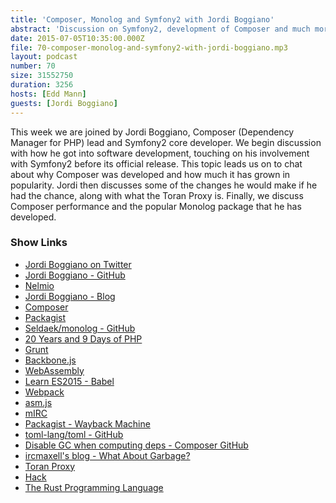 ```yaml
---
title: 'Composer, Monolog and Symfony2 with Jordi Boggiano'
abstract: 'Discussion on Symfony2, development of Composer and much more...'
date: 2015-07-05T10:35:00.000Z
file: 70-composer-monolog-and-symfony2-with-jordi-boggiano.mp3
layout: podcast
number: 70
size: 31552750
duration: 3256
hosts: [Edd Mann]
guests: [Jordi Boggiano]
---
```


This week we are joined by Jordi Boggiano, Composer (Dependency Manager for PHP) lead and Symfony2 core developer.
We begin discussion with how he got into software development, touching on his involvement with Symfony2 before its official release.
This topic leads us on to chat about why Composer was developed and how much it has grown in popularity.
Jordi then discusses some of the changes he would make if he had the chance, along with what the Toran Proxy is.
Finally, we discuss Composer performance and the popular Monolog package that he has developed.

### Show Links

- [Jordi Boggiano on Twitter](https://twitter.com/seldaek)
- [Jordi Boggiano - GitHub](https://github.com/Seldaek)
- [Nelmio](http://nelm.io/jordi)
- [Jordi Boggiano - Blog](http://seld.be/)
- [Composer](https://getcomposer.org/)
- [Packagist](https://packagist.org/)
- [Seldaek/monolog - GitHub](https://github.com/Seldaek/monolog/)
- [20 Years and 9 Days of PHP](http://seld.be/notes/20-years-and-9-days-of-php)
- [Grunt](http://gruntjs.com/)
- [Backbone.js](http://backbonejs.org/)
- [WebAssembly](https://github.com/WebAssembly)
- [Learn ES2015 - Babel](https://babeljs.io/docs/learn-es2015/)
- [Webpack](http://webpack.github.io/)
- [asm.js](http://asmjs.org/)
- [mIRC](http://www.mirc.co.uk/)
- [Packagist - Wayback Machine](http://web.archive.org/web/20110425065825/http://packagist.org/)
- [toml-lang/toml - GitHub](https://github.com/toml-lang/toml)
- [Disable GC when computing deps - Composer GitHub](https://github.com/composer/composer/commit/ac676f47f7bbc619678a29deae097b6b0710b799)
- [ircmaxell's blog - What About Garbage?](http://blog.ircmaxell.com/2014/12/what-about-garbage.html)
- [Toran Proxy](https://toranproxy.com/)
- [Hack](http://hacklang.org/)
- [The Rust Programming Language](http://www.rust-lang.org/)
